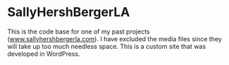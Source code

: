 # SallyHershBergerLA
This is the code base for one of my past projects (www.sallyhershbergerla.com). I have excluded the media files since they will take up too much needless space. This is a custom site that was developed in WordPress.
